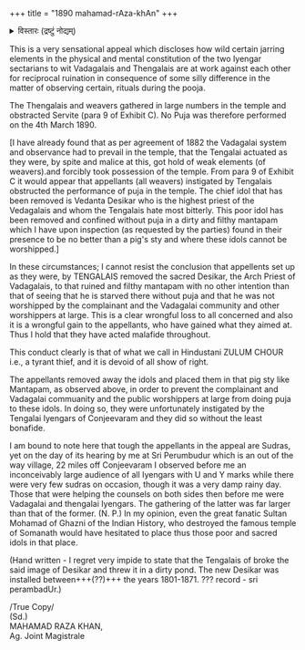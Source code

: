 +++
title = "1890 mahamad-rAza-khAn"
+++

<details><summary>विस्तारः (द्रष्टुं नोद्यम्)</summary>

(Old pamphlet, unverified, circulated on whatsapp.)

अण्ड्रुम् इण्ड्रुम् स्वामि तेसिगनिन् विरोदिगळ् तॆन्गलैयार्गळे.  

1. स्वामि दॆसिगळ् वाऴ्न्दरुळिन कालत्तिले अवरुडैय तिरुमाळिगै वासलिले सॆरुप्पुगळैक् कट्टि तॊङ्ग-विट्टवर्गळ् तॆन्गलैयार्गळे.
2. स्वामिदेशिकनिन् (तिरुवडिगळै) कालै वारिविट्टवर्गळुम् तॆन्गलैयार्गळे.
</details>


This is a very sensational appeal which discloses how wild certain jarring elements in the physical and mental constitution of the two Iyengar sectarians to wit Vadagalais and Thengalais are at work against each other for reciprocal ruination in consequence of some silly difference in the matter of observing certain, rituals during the pooja.

The Thengalais and weavers gathered in large numbers in the temple and obstracted Servite (para 9 of Exhibit C). No Puja was therefore performed on the 4th March 1890.

[I have already found that as per agreement of 1882 the Vadagalai system and observance had to prevail in the temple, that the Tengalai actuated as they were, by spite and malice at this, got hold of weak elements (of weavers).and forcibly took possession of the temple. From para 9 of Exhibit C it would appear that appellants (all weavers) instigated by Tengalais obstructed the performance of puja in the temple. The chief idol that has been removed is Vedanta Desikar who is the highest priest of the Vedagalais and whom the Tengalais hate most bitterly. This poor idol has been removed and confined without puja in a dirty and filthy mantapam which I have upon inspection (as requested by the parties) found in their presence to be no better than a pig's sty and where these idols cannot be worshipped.] 

In these circumstances; I cannot resist the conclusion that appellents set up as they were, by TENGALAIS removed the sacred Desikar, the Arch Priest of Vadagalais, to that ruined and filthy mantapam with no other intention than that of seeing that he is starved there without puja and that he was not worshipped by the complainant and the Vadagalai community and other worshippers at large. This is a clear wrongful loss to all concerned and also it is a wrongful gain to the appellants, who have gained what they aimed at. Thus I hold that they have acted malafide throughout.

This conduct clearly is that of what we call in Hindustani ZULUM CHOUR i.e., a tyrant thief, and it is devoid of all show of right.

The appellants removed away the idols and placed them in that pig sty like Mantapam, as observed above, in order to prevent the complainant and Vadagalai commuanity and the public worshippers at large from doing puja to these idols.
In doing so, they were unfortunately instigated by the Tengalai Iyengars of Conjeevaram and they did so without the least bonafide.

I am bound to note here that tough the appellants in the appeal are Sudras, yet on the day of its hearing by me at Sri Perumbudur which is an out of the way village, 22 miles off Conjeevaram I observed before me an inconceivably large audience of all Iyengars with U and Y marks while there were very few sudras on occasion, though it was a very damp rainy day. Those that were helping the counsels on both sides then before me were Vadagalai and thengalai Iyengars. The gathering of the latter was far larger than that of the former. (N. P.) In my opinion, even the great fanatic Sultan Mohamad of Ghazni of the Indian History, who destroyed the famous temple of Somanath would have hesitated to place thus those poor and sacred idols in that place. 

(Hand written - I regret very impide to state that the Tengalais of broke the said image of Desikar and threw it in a dirty pond. The new Desikar was installed between+++(??)+++ the years 1801-1871. ??? record - sri perambadUr.)  


/True Copy/  
(Sd.)  
MAHAMAD RAZA KHAN,  
Ag. Joint Magistrale
